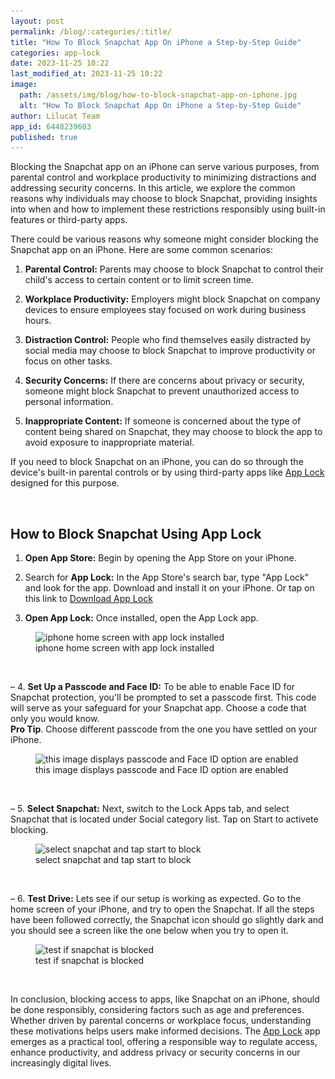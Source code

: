 ```yaml
---
layout: post
permalink: /blog/:categories/:title/
title: "How To Block Snapchat App On iPhone a Step-by-Step Guide"
categories: app-lock
date: 2023-11-25 10:22
last_modified_at: 2023-11-25 10:22
image:
  path: /assets/img/blog/how-to-block-snapchat-app-on-iphone.jpg
  alt: "How To Block Snapchat App On iPhone a Step-by-Step Guide"
author: Lilucat Team
app_id: 6448239603
published: true
---
```


Blocking the Snapchat app on an iPhone can serve various purposes, from parental control and workplace productivity to minimizing distractions and addressing security concerns. In this article, we explore the common reasons why individuals may choose to block Snapchat, providing insights into when and how to implement these restrictions responsibly using built-in features or third-party apps.

There could be various reasons why someone might consider blocking the Snapchat app on an iPhone. Here are some common scenarios:

1. **Parental Control:** Parents may choose to block Snapchat to control their child's access to certain content or to limit screen time.

2. **Workplace Productivity:** Employers might block Snapchat on company devices to ensure employees stay focused on work during business hours.

3. **Distraction Control:** People who find themselves easily distracted by social media may choose to block Snapchat to improve productivity or focus on other tasks.

4. **Security Concerns:** If there are concerns about privacy or security, someone might block Snapchat to prevent unauthorized access to personal information.

5. **Inappropriate Content:** If someone is concerned about the type of content being shared on Snapchat, they may choose to block the app to avoid exposure to inappropriate material.

If you need to block Snapchat on an iPhone, you can do so through the device's built-in parental controls or by using third-party apps like <a class="fw-semibold" href="https://apps.apple.com/app/apple-store/id6448239603?pt=126142472&ct=fromWebsite&mt=8" target="_blank">App Lock</a> designed for this purpose. 

<br>

## How to Block Snapchat Using App Lock

1. **Open App Store:** Begin by opening the App Store on your iPhone.

2. Search for **App Lock:** In the App Store's search bar, type "App Lock" and look for the app. Download and install it on your iPhone. Or tap on this link to <a class="fw-semibold" href="https://apps.apple.com/app/apple-store/id6448239603?pt=126142472&ct=fromWebsite&mt=8" target="_blank">Download App Lock</a>

3. **Open App Lock:** Once installed, open the App Lock app. 

<figure class="text-center"><img class="w-100" src="/assets/img/blog/iphone-home-screen-with-app-lock-installed.webp" srcset="/assets/img/blog/iphone-home-screen-with-app-lock-installed.webp 1x, /assets/img/blog/iphone-home-screen-with-app-lock-installed@2x.webp 2x" alt="iphone home screen with app lock installed" loading="lazy" /><figcaption class="text-muted small">iphone home screen with app lock installed</figcaption></figure>

<br>

– 4. **Set Up a Passcode and Face ID:** To be able to enable Face ID for Snapchat protection, you'll be prompted to set a passcode first. This code will serve as your safeguard for your Snapchat app. Choose a code that only you would know. <br> **Pro Tip**. Choose different passcode from the one you have settled on your iPhone.
<figure class="text-center">
  <img class="w-100" src="/assets/img/blog/set-up-passcode-and-faceid-to-lock-messages-app.webp" srcset="/assets/img/blog/set-up-passcode-and-faceid-to-lock-messages-app.webp 1x, /assets/img/blog/set-up-passcode-and-faceid-to-lock-messages-app@2x.webp 2x" alt="this image displays passcode and Face ID option are enabled" loading="lazy" />
  <figcaption class="text-muted small">this image displays passcode and Face ID option are enabled</figcaption>
</figure>

<br>

– 5. **Select Snapchat:** Next, switch to the Lock Apps tab, and select Snapchat that is located under Social category list. Tap on Start to activete blocking.
<figure class="text-center">
  <img class="w-100" src="/assets/img/blog/select-snapchat-and-tap-start-to-block.webp" srcset="/assets/img/blog/select-snapchat-and-tap-start-to-block.webp 1x, /assets/img/blog/select-snapchat-and-tap-start-to-block@2x.webp 2x" alt="select snapchat and tap start to block" loading="lazy" />
  <figcaption class="text-muted small">select snapchat and tap start to block</figcaption>
</figure>

<br>

– 6. **Test Drive:** Lets see if our setup is working as expected. Go to the home screen of your iPhone, and try to open the Snapchat.  If all the steps have been followed correctly, the Snapchat icon should go slightly dark and you should see a screen like the one below when you try to open it.

<figure class="text-center">
  <img class="w-100" src="/assets/img/blog/test-if-snapchat-is-blocked.webp" srcset="/assets/img/blog/test-if-snapchat-is-blocked.webp 1x, /assets/img/blog/test-if-snapchat-is-blocked@2x.webp 2x" alt="test if snapchat is blocked" loading="lazy" />
  <figcaption class="text-muted small">test if snapchat is blocked</figcaption>
</figure>

<br>

In conclusion, blocking access to apps, like Snapchat on an iPhone, should be done responsibly, considering factors such as age and preferences. Whether driven by parental concerns or workplace focus, understanding these motivations helps users make informed decisions. The <a class="fw-semibold" href="https://apps.apple.com/app/apple-store/id6448239603?pt=126142472&ct=fromWebsite&mt=8" target="_blank">App Lock</a> app emerges as a practical tool, offering a responsible way to regulate access, enhance productivity, and address privacy or security concerns in our increasingly digital lives.
